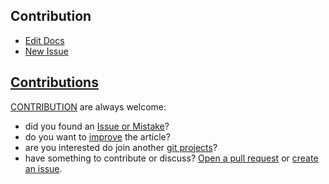 
## Contribution

+ [Edit Docs](https://github.com/cameramonit/python/edit/main/README.md)
+ [New Issue](https://github.com/cameramonit/python/issues/new)


## [Contributions](http://contribution.softreck.dev)

[CONTRIBUTION](CONTRIBUTION.md) are always welcome:
+ did you found an [Issue or Mistake](https://github.com/teleoperator-info/www/issues/new)?
+ do you want to [improve](https://github.com/teleoperator-info/www/edit/main/README.md) the article?
+ are you interested do join another [git projects](https://github.com/teleoperator-info/)?
+ have something to contribute or discuss? [Open a pull request](https://github.com/teleoperator-info/www/pulls) or [create an issue](https://github.com/teleoperator-info/www/issues).
